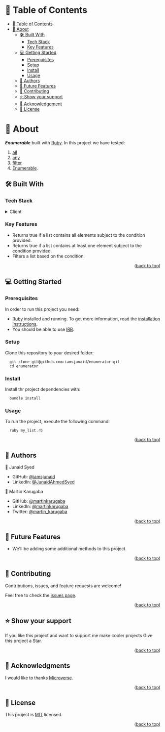# 📗 Table of Contents
- [📗 Table of Contents](#-table-of-contents)
- [📖 About ](#-about-)
  - [🛠 Built With ](#-built-with-)
    - [Tech Stack ](#tech-stack-)
    - [Key Features ](#key-features-)
  - [💻 Getting Started ](#-getting-started-)
    - [Prerequisites](#prerequisites)
    - [Setup](#setup)
    - [Install](#install)
    - [Usage ](#usage-)
  - [👥 Authors ](#-authors-)
  - [🔭 Future Features ](#-future-features-)
  - [🤝 Contributing ](#-contributing-)
  - [⭐️ Show your support ](#️-show-your-support-)
  - [🙏 Acknowledgement ](#-acknowledgement)
  - [📝 License ](#-license-)

<!-- PROJECT DESCRIPTION -->

# 📖 About <a name="about-the-project"></a>
 _**Enumerable**_ built with [Ruby](https://www.ruby-lang.org/en/). In this project we have tested: 
 1. [all](https://ruby-doc.org/core-3.0.0/Enumerable.html#method-i-all-3F)
 2. [any](https://ruby-doc.org/core-3.0.0/Enumerable.html#method-i-any-3F)
 3. [filter](https://ruby-doc.org/core-3.0.0/Enumerable.html#method-i-filter)
 4. [Enumerable](https://ruby-doc.org/core-3.0.0/Enumerable.html).
## 🛠 Built With <a name="built-with"></a>

### Tech Stack <a name="tech-stack"></a>

<details>
  <summary>Client</summary>
  <ul> 
    <li><a href="https://www.ruby-lang.org/en/">Ruby</a></li>
    <li><a href="https://github.com/microverseinc/linters-config/tree/master/ruby">Linters</a></li>

  </ul>
</details>

<!-- Features -->

### Key Features <a name="key-features"></a>

- Returns true if a list contains all elements subject to the condition provided.
- Returns true if a list contains at least one element subject to the condition provided.
- Filters a list based on the condition.

<p align="right">(<a href="#readme-top">back to top</a>)</p>

<!-- GETTING STARTED -->

## 💻 Getting Started <a name="getting-started"></a>

### Prerequisites

In order to run this project you need:

- [Ruby](https://www.ruby-lang.org/en/) installed and running. To get more information, read the [installation instructions](https://github.com/microverseinc/curriculum-ruby/blob/main/simple-ruby/articles/ruby_installation_instructions.md).
- You should be able to use [IRB](https://en.wikipedia.org/wiki/Ruby_(programming_language)#Features).
### Setup

Clone this repository to your desired folder:

```
  git clone git@github.com:iamsjunaid/enumerator.git
  cd enumerator
```

### Install

Install thr project dependencies with:

```
  bundle install
```

### Usage <a name="usage"></a>

To run the project, execute the following command:

```
  ruby my_list.rb
```

<p align="right">(<a href="#readme-top">back to top</a>)</p>

<!-- AUTHORS -->

## 👥 Authors <a name="authors"></a>
👤 Junaid Syed

- GitHub: [@iamsjunaid](https://github.com/iamsjunaid)
- LinkedIn: [@JunaidAhmedSyed](https://www.linkedin.com/in/junaidahmedsyed/)

👤 Martin Karugaba

- GitHub: [@martinkarugaba](https://github.com/iamsjunaid)
- LinkedIn: [@martinkarugaba](https://www.linkedin.com/in/martinkarugaba/)
- Twitter: [@martin_karugaba](https://www.twitter.com/martin_karugaba/)

<p align="right">(<a href="#readme-top">back to top</a>)</p>

<!-- FUTURE FEATURES -->

## 🔭 Future Features <a name="future-features"></a>

- We'll be adding some additional methods to this project.

<p align="right">(<a href="#readme-top">back to top</a>)</p>

<!-- CONTRIBUTING -->

## 🤝 Contributing <a name="contributing"></a>

Contributions, issues, and feature requests are welcome!

Feel free to check the [issues page](https://github.com/iamsjunaid/enumerable/issues).

<p align="right">(<a href="#readme-top">back to top</a>)</p>

<!-- SUPPORT -->

## ⭐️ Show your support <a name="support"></a>

If you like this project and want to support me make cooler projects Give this project a Star.

<p align="right">(<a href="#readme-top">back to top</a>)</p>

## 🙏 Acknowledgments <a name="acknowledgements"></a>

I would like to thanks [Microverse](https://www.microverse.org/).

<p align="right">(<a href="#readme-top">back to top</a>)</p>
<!-- LICENSE -->

## 📝 License <a name="license"></a>

This project is [MIT](https://github.com/iamsjunaid/enumerable/blob/dev/LICENSE) licensed.

<p align="right">(<a href="#readme-top">back to top</a>)</p>